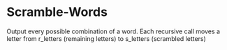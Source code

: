 # Scramble-Words
 Output every possible combination of a word.
    Each recursive call moves a letter from
    r_letters (remaining letters) to
    s_letters (scrambled letters)
